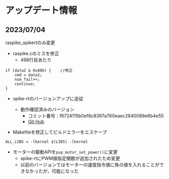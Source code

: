 # アップデート情報

## 2023/07/04
raspike_spikertのみ変更<BR>
- raspike.cのミスを修正
    - 498行目あたり
```
if (data2 & 0x80U) {    //修正
    cmd = data2;
    num_fail++;
    continue;
}
```

- spike-rtのバージョンアップに追従
    - 動作確認済みのバージョン
        - コミット番号：f6724115b0ef8c8367a760eaec2840089e6b4e55
        - [Git Hub](https://github.com/spike-rt/spike-rt/tree/f6724115b0ef8c8367a760eaec2840089e6b4e55)

- Makefileを修正してビルドエラーをエスケープ
```
ALL_LIBS = -lkernel $(LIBS) -lkernel
```

- モーターの駆動APIを`pup_motor_set_power()`に変更
    - spike-rtにPWM値指定関数が追加されたため変更
    - 以前のバージョンではモーターの速度指令値に負の値を入れることができなかったが，可能になった
